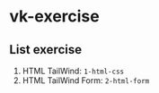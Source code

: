 # vk-exercise

## List exercise
1. HTML TailWind: `1-html-css`
2. HTML TailWind Form: `2-html-form`
